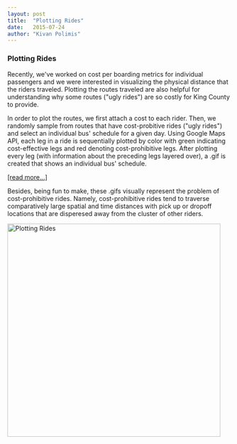 ```yaml
---
layout: post
title:  "Plotting Rides"
date:   2015-07-24
author: "Kivan Polimis"
---
```


### Plotting Rides

Recently, we've worked on cost per boarding metrics for individual passengers and
we were interested in visualizing the physical distance that the riders traveled.
Plotting the routes traveled are also helpful for understanding why some routes 
("ugly rides") are so costly for King County to provide. 


In order to plot the routes, we first attach a cost to each rider. Then, we randomly
sample from routes that have cost-probitive rides ("ugly rides") and select an
individual bus' schedule for a given day. Using Google Maps API, each leg in a ride
is sequentially plotted by color with green indicating cost-effective legs and red
denoting cost-prohibitive legs. After plotting every leg
(with information about the preceding legs layered over), a .gif is created that
shows an individual bus' schedule.

[[read more...]](post.url)
<!--more-->

Besides, being fun to make, these .gifs visually represent the problem of cost-prohibitive 
rides. Namely, cost-prohibitive rides tend to traverse comparatively large spatial
and time distances with pick up or dropoff locations that are
disperesed away from the cluster of other riders.

<img src="/main_repo/images/15-03-25_BusRun1086.gif" alt = "Plotting Rides" style="width:480px;">
 

